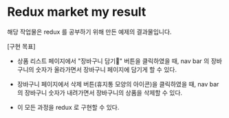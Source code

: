 # Redux market my result

해당 작업물은 redux 를 공부하기 위해 만든 예제의 결과물입니다.

[구현 목표]

- 상품 리스트 페이지에서 "장바구니 담기" 버튼을 클릭하였을 때, nav bar 의 장바구니의 숫자가 올라가면서 장바구니 페이지에 담기게 할 수 있다.

- 장바구니 페이지에서 삭제 버튼(휴지통 모양의 아이콘)을 클릭하였을 때, nav bar 의 장바구니 숫자가 내려가면서 장바구니의 상품을 삭제할 수 있다.

- 이 모든 과정을 redux 로 구현할 수 있다.
